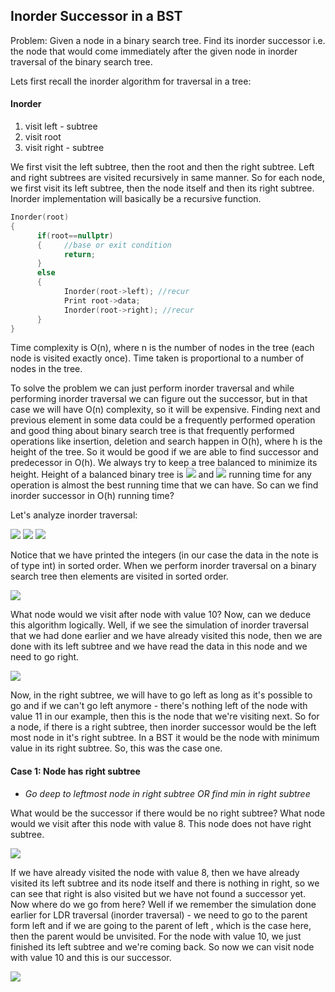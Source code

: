 ## Inorder Successor in a BST

Problem: Given a node in a binary search tree. Find its inorder successor i.e. the node that would come immediately after the given node in inorder traversal of the binary search tree. 

Lets first recall the inorder algorithm for traversal in a tree:

#### Inorder
1. visit left - subtree
2. visit root
3. visit right - subtree

We first visit the left subtree, then the root and then the right subtree. Left and right subtrees are visited recursively in same manner. So for each node, we first visit its left subtree, then the node itself and then its right subtree. Inorder implementation will basically be a recursive function.

```cpp
Inorder(root)
{
      if(root==nullptr)
      {     //base or exit condition
            return;
      }
      else
      {
            Inorder(root->left); //recur
            Print root->data;
            Inorder(root->right); //recur
      }
}
```
Time complexity is O(n), where n is the number of nodes in the tree (each node is visited exactly once).  Time taken is proportional to a number of nodes in the tree.

To solve the problem we can just perform inorder traversal and while performing inorder traversal we can figure out the successor, but in that case we will have O(n) complexity, so it will be expensive. Finding next and previous element in some data could be a frequently performed operation and good thing about binary search tree is that frequently performed operations like insertion, deletion and search happen in O(h), where h is the height of the tree. So it would be good if we are able to find successor and predecessor in O(h). We always try to keep a tree balanced to minimize its height. Height of a balanced binary tree is <img src="https://latex.codecogs.com/svg.latex?\Large&space;\log_2{n}}"> and <img src="https://latex.codecogs.com/svg.latex?\Large&space;O(\log_2{n})})"> running time for any operation is almost the best running time that we can have. So can we find inorder successor in O(h) running time?

Let's analyze inorder traversal:

![](https://i.ibb.co/jh9d2Gj/BST1.png)
![](https://i.ibb.co/RTcfZjk/BST2.png)
![](https://i.ibb.co/6Bhvsf8/BST3.png)

Notice that we have printed the integers (in our case the data in the note is of type int) in sorted order. When we perform inorder traversal on a binary search tree then elements are visited in sorted order. 

![](https://i.ibb.co/kQzfyWX/BST4.png)

What node would we visit after node with value 10? Now, can we deduce this algorithm logically. Well, if we see the simulation of inorder traversal that we had done earlier and we have already visited this node, then we are done with its left subtree and we have read the data in this node and we need to go right.

![](https://i.ibb.co/YTQp9yH/BST5.png)

Now, in the right subtree, we will have to go left as long as it's possible to go and if we can't go left anymore - there's nothing left of the node with value 11 in our example, then this is the node that we're visiting next. So for a node, if there is a right subtree, then inorder successor would be the left most node in it's right subtree. In a BST it would be the node with minimum value in its right subtree. So, this was the case one.

#### Case 1: Node has right subtree
- *Go deep to leftmost node in right subtree OR find min in right subtree*

What would be the successor if there would be no right subtree? What node would we visit after this node with value 8. This node does not have right subtree.

![](https://i.ibb.co/rp0Ymty/BST6.png)

If we have already visited the node with value 8, then we have already visited its left subtree and its node itself and there is nothing in right, so we can see that right is also visited but we have not found a successor yet. Now where do we go from here? Well if we remember the simulation done earlier for LDR traversal (inorder traversal) - we need to go to the parent form left and if we are going to the parent of left , which is the case here, then the parent would be unvisited. For the node with value 10, we just finished its left subtree and we're coming back. So now we can visit node with value 10 and this is our successor.

![](https://i.ibb.co/tbLdqd4/BST7.png)
